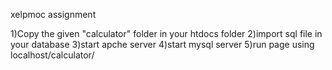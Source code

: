xelpmoc assignment

1)Copy the given "calculator" folder in your htdocs folder
2)import sql file in your database
3)start apche server
4)start mysql server
5)run page using localhost/calculator/
